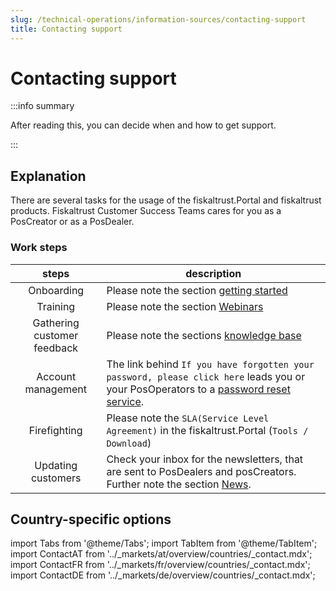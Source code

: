 ```yaml
---
slug: /technical-operations/information-sources/contacting-support
title: Contacting support
---
```

# Contacting support

:::info summary

After reading this, you can decide when and how to get support.

:::

## Explanation

There are several tasks for the usage of the fiskaltrust.Portal and fiskaltrust products. Fiskaltrust Customer Success Teams cares for you as a PosCreator or as a PosDealer. 

### Work steps

| steps | description                                                                                                                |
|:----------------------:|-------------------------------------------------------------------------------------------------------------------------------------|
|Onboarding|Please note the section [getting started](../operator-onboarding/invitation-process.md)  |
|Training|Please note the section [Webinars](../information-sources/webinars.md)  |
|Gathering customer feedback|Please note the sections [knowledge base](../information-sources/knowledge-base.md)  |
|Account management|The link behind `If you have forgotten your password, please click here` leads you or your PosOperators to a [password reset service](https://portal-sandbox.fiskaltrust.de/Account/ForgotPassword).  |
|Firefighting| Please note the `SLA(Service Level Agreement)` in the fiskaltrust.Portal (`Tools / Download`)|
|Updating customers|Check your inbox for the newsletters, that are sent to PosDealers and posCreators. Further note the section [News](../news.md). |

## Country-specific options


import Tabs from '@theme/Tabs';
import TabItem from '@theme/TabItem';
import ContactAT from '../_markets/at/overview/countries/_contact.mdx';
import ContactFR from '../_markets/fr/overview/countries/_contact.mdx';
import ContactDE from '../_markets/de/overview/countries/_contact.mdx';

<Tabs groupId="market">

  <TabItem value="AT" label="Austria">
    <ContactAT />
  </TabItem>

  <TabItem value="FR" label="France">
    <ContactFR />
  </TabItem>

  <TabItem value="DE" label="Germany">
    <ContactDE />
  </TabItem>

</Tabs>